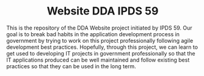 <h1 align="center"> Website DDA IPDS 59 </h1>

This is the repository of the DDA Website project initiated by IPDS 59. Our goal is to break bad habits in the application development process in government by trying to work on this project professionally following agile development best practices. Hopefully, through this project, we can learn to get used to developing IT projects in government professionally so that the IT applications produced can be well maintained and follow existing best practices so that they can be used in the long term.
